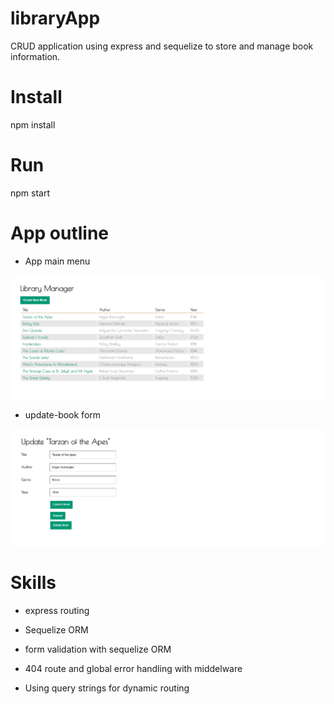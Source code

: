 # libraryApp

CRUD application using express and sequelize to store and manage book information.



# Install
npm install


# Run
npm start

# App outline

* App main menu

![](readme-pics/main-menu.png)

* update-book form

![.](readme-pics/update-book.png)

# Skills

* express routing

* Sequelize ORM

* form validation with sequelize ORM

* 404 route and global error handling with middelware

* Using query strings for dynamic routing
